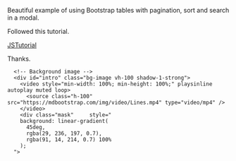 Beautiful example of using Bootstrap tables with pagination, sort and search in a modal.

Followed this tutorial.

[JSTutorial](http://js-tutorial.com/bootstrap-data-table-1398)

Thanks.

      <!-- Background image -->
      <div id="intro" class="bg-image vh-100 shadow-1-strong">
        <video style="min-width: 100%; min-height: 100%;" playsinline autoplay muted loop>
          <source class="h-100" src="https://mdbootstrap.com/img/video/Lines.mp4" type="video/mp4" />
        </video>
        <div class="mask"     style="
        background: linear-gradient(
          45deg,
          rgba(29, 236, 197, 0.7),
          rgba(91, 14, 214, 0.7) 100%
        );
      ">
